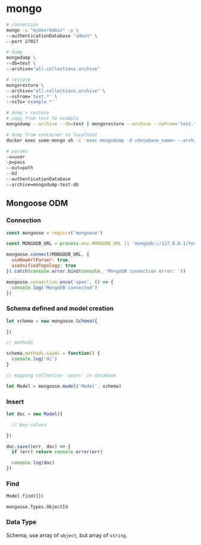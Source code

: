 # mongo

```bash
# connection
mongo -u "myUserAdmin" -p \
--authenticationDatabase "admin" \
--port 27017

# dump
mongodump \
--db=test \
--archive="all-collections.archive"

# restore
mongorestore \
--archive="all-collections.archive" \
--nsFrom='test.*' \
--nsTo='example.*'

# dump > restore
# copy from test to example
mongodump --archive --db=test | mongorestore --archive --nsFrom='test.*' --nsTo='example.*'

# dump from container to localhost
docker exec some-mongo sh -c 'exec mongodump -d <database_name> --archive' > /some/path/on/your/host/all-collections.archive

# params
-u=user
-p=pass
--out=path
--bd
--authenticationDatabase
--archive=mongodump-test-db
```

## Mongoose ODM

### Connection

```javascript
const mongoose = require('mongoose')

const MONGODB_URL = process.env.MONGODB_URL || 'mongodb://127.0.0.1/test'

mongoose.connect(MONGODB_URL, {
  useNewUrlParser: true,
  useUnifiedTopology: true
}).catch(console.error.bind(console, 'MongoDB connection error: '))

mongoose.connection.once('open', () => {
  console.log('MongoDB connected')
})
```

### Schema defined and model creation

```javascript
let schema = new mongoose.Schema({

})

// methods

schema.methods.sayHi = function() {
  console.log('Hi')
}

// mapping collection 'users' in database

let Model = mongoose.model('Model', schema)
```

### Insert

```javascript
let doc = new Model({

  // key-values

})

doc.save((err, doc) => {
  if (err) return console.error(err)

  console.log(doc)
})
```

### Find

```javascript
Model.find({})
```

`mongoose.Types.ObjectId`

### Data Type

Schema, use array of `object`, but array of `string`.

